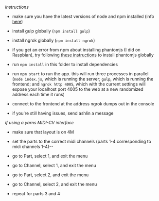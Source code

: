 *instructions*
 
* make sure you have the latest versions of node and npm installed (info [here](https://nodejs.org/en/download/package-manager/))

* install gulp globally (`npm install gulp`)
* install ngrok globally (`npm install ngrok`)
* if you get an error from npm about installing phantomjs (I did on Raspbian), try following [these instructions](https://www.bitpi.co/2015/02/10/installing-phantomjs-on-the-raspberry-pi/) to install phantomjs globally
* run `npm install` in this folder to install dependencies
* run `npm start` to run the app. this will run three processes in parallel (`node index.js`, which is running the server; `gulp`, which is running the frontend; and `ngrok http 4005`, which with the current settings will expose your localhost port 4005 to the web at a new randomized address each time it runs)
* connect to the frontend at the address ngrok dumps out in the console
* if you're still having issues, send ashlin a message
 

*if using a yarns MIDI-CV interface*
* make sure that layout is on 4M
* set the parts to the correct midi channels (parts 1-4 corresponding to midi channels 1-4)--

* go to Part, select 1, and exit the menu
* go to Channel, select 1, and exit the menu
* go to Part, select 2, and exit the menu
* go to Channel, select 2, and exit the menu
* repeat for parts 3 and 4
